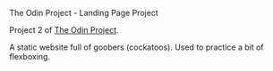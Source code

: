 The Odin Project - Landing Page Project

Project 2 of [The Odin Project](https://www.theodinproject.com).

A static website full of goobers (cockatoos). Used to practice a bit of flexboxing.
